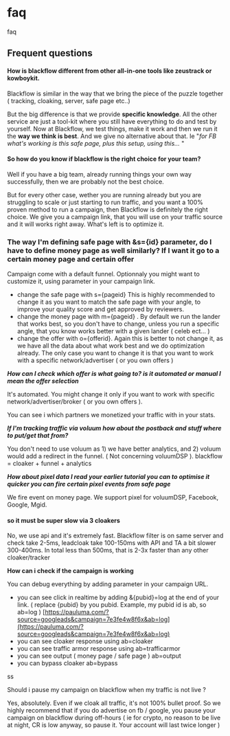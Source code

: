 # faq

faq

## Frequent questions

#### How is blackflow different from other all-in-one tools like zeustrack or kowboykit.

Blackflow is similar in the way that we bring the piece of the puzzle together \( tracking, cloaking, server, safe page etc..\)

But the big difference is that we provide **specific knowledge**. All the other service are just a tool-kit where you still have everything to do and test by yourself. Now at Blackflow, we test things, make it work and then we run it the **way we think is best**. And we give no alternative about that. Ie "_for FB what's working is this safe page, plus this setup, using this..._ "

#### So how do you know if blackflow is the right choice for your team?

Well if you have a big team, already running things your own way successfully, then we are probably not the best choice.

But for every other case, wether you are running already but you are struggling to scale or just starting to run traffic, and you want a 100% proven method to run a campaign, then Blackflow is definitely the right choice. We give you a campaign link, that you will use on your traffic source and it will works right away. What's left is to optimize it.

### The way I'm defining safe page with &s={id} parameter, do I have to define money page as well similarly? If I want it go to a certain money page and certain offer

Campaign come with a default funnel. Optionnaly you might want to customize it, using parameter in your campaign link.

* change the safe page with s={pageid} This is highly recommended to change it as you want to match the safe page with your angle, to improve your quality score and get approved by reviewers.
* change the money page with m={pageid} . By default we run the lander that works best, so you don't have to change, unless you run a specific angle, that you know works better with a given lander \( celeb ect... \)
* change the offer with o={offerid}. Again this is better to not change it, as we have all the data about what work best and we do optimization already. The only case you want to change it is that you want to work with a specific network/advertiser \( or you own offers \)

_**How can I check which offer is what going to? is it automated or manual I mean the offer selection**_

It's automated. You might change it only if you want to work with specific network/advertiser/broker \( or you own offers \).

You can see i which partners we monetized your traffic with in your stats.

_**If I'm tracking traffic via voluum how about the postback and stuff where to put/get that from?**_ 

You don't need to use voluum as 1\) we have better analytics, and 2\) voluum would add a redirect in the funnel. \( Not concerning voluumDSP \). blackflow = cloaker + funnel + analytics

_**How about pixel data I read your earlier tutorial you can to optimise it quicker you can fire certain pixel events from safe page**_

We fire event on money page. We support pixel for voluumDSP, Facebook, Google, Mgid.

#### so it must be super slow via 3 cloakers

No, we use api and it's extremely fast. Blackflow filter is on same server and check take 2-5ms, leadcloak take 100-150ms with API and TA a bit slower 300-400ms. In total less than 500ms, that is 2-3x faster than any other cloaker/tracker

**How can i check if the campaign is working**

You can debug everything by adding parameter in your campaign URL.

* you can see click in realtime by adding &{pubid}=log at the end of your link. \( replace {pubid} by you pubid. Example, my pubid id is ab, so ab=log \) [https://pauluma.com/?source=googleads&campaign=7e3fe4w8f6x&ab=log](https://pauluma.com/?source=googleads&campaign=7e3fe4w8f6x&ab=log)
* you can see cloaker response using ab=cloaker
* you can see traffic armor response using ab=trafficarmor
* you can see output \( money page / safe page \) ab=output
* you can bypass cloaker ab=bypass

ss

Should i pause my campaign on blackflow when my traffic is not live ?

Yes, absolutely. Even if we cloak all traffic, it's not 100% bullet proof. So we highly recommend that if you do advertise on fb / google, you pause your campaign on blackflow during off-hours \( ie for crypto, no reason to be live at night, CR is low anyway, so pause it. Your account will last twice longer \)

